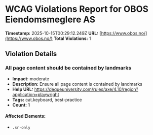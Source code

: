 # WCAG Violations Report for OBOS Eiendomsmeglere AS

**Timestamp:** 2025-10-15T00:29:12.249Z
**URL:** [https://www.obos.no/](https://www.obos.no/)
**Total Violations:** 1

## Violation Details

### All page content should be contained by landmarks

- **Impact:** moderate
- **Description:** Ensure all page content is contained by landmarks
- **Help URL:** https://dequeuniversity.com/rules/axe/4.10/region?application=playwright
- **Tags:** cat.keyboard, best-practice
- **Count:** 1

#### Affected Elements:

- `.sr-only`
